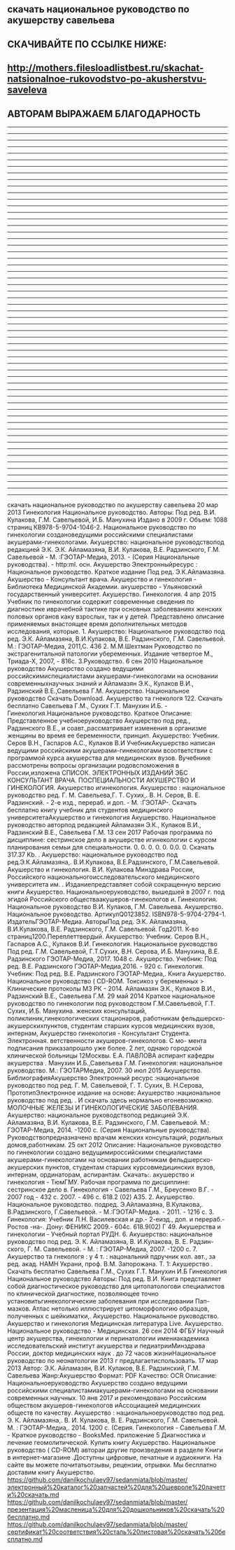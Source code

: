 скачать национальное руководство по акушерству савельева
--------------------------------------------------
СКАЧИВАЙТЕ ПО ССЫЛКЕ НИЖЕ:
--------------------------------------------------
http://mothers.filesloadlistbest.ru/skachat-natsionalnoe-rukovodstvo-po-akusherstvu-saveleva
--------------------------------------------------
АВТОРАМ ВЫРАЖАЕМ БЛАГОДАРНОСТЬ
--------------------------------------------------
--------------------------------------------------
--------------------------------------------------
--------------------------------------------------
--------------------------------------------------
--------------------------------------------------
--------------------------------------------------
--------------------------------------------------
--------------------------------------------------
--------------------------------------------------
--------------------------------------------------
--------------------------------------------------
--------------------------------------------------
--------------------------------------------------
--------------------------------------------------
--------------------------------------------------
--------------------------------------------------
--------------------------------------------------
--------------------------------------------------
--------------------------------------------------
--------------------------------------------------
--------------------------------------------------
--------------------------------------------------
--------------------------------------------------
--------------------------------------------------
--------------------------------------------------
--------------------------------------------------
--------------------------------------------------
--------------------------------------------------
--------------------------------------------------
--------------------------------------------------
--------------------------------------------------
--------------------------------------------------
--------------------------------------------------
--------------------------------------------------
--------------------------------------------------
--------------------------------------------------
--------------------------------------------------
--------------------------------------------------
--------------------------------------------------
--------------------------------------------------
--------------------------------------------------
--------------------------------------------------
--------------------------------------------------
--------------------------------------------------
--------------------------------------------------
--------------------------------------------------
--------------------------------------------------
--------------------------------------------------
--------------------------------------------------
--------------------------------------------------
--------------------------------------------------
--------------------------------------------------
--------------------------------------------------
--------------------------------------------------
--------------------------------------------------
--------------------------------------------------
--------------------------------------------------
скачать национальное руководство по акушерству савельева 20 мар 2013  Гинекология Национальное руководство. Авторы: Под ред. В.И. Кулакова, Г.М. Савельевой, И.Б. Манухина Издано в 2009 г. Объем: 1088 страниц КВ978-5-9704-1046-2. Национальное руководство по гинекологии создановедущими российскими специалистами акушерами-гинекологами. Акушерство: национальное руководствопод редакцией Э.К. Э.К. Айламазяна, В.И. Кулакова, В.Е. Радзинского, Г.М. Савельевой - М. :ГЭОТАР-Медиа, 2013. - (Серия Национальные руководства). - http:ml. осн. Акушерство Электронныйресурс : Национальное руководство. Краткое издание  Под ред. Э.К.Айламазяна. Акушерство - Консультант врача. Акушерство и гинекология - Библиотека Медицинской Академии. акушерство - Ульяновский государственный университет. Акушерство. Гинекология. 4 апр 2015  Учебник по гинекологии содержит современные сведения по диагностике иврачебной тактике при основных заболеваниях женских половых органов каку взрослых, так и у детей. Представлено описание применяемых внастоящее время дополнительных методов исследования, которые. 1. Акушерство: Национальное руководство под ред. Э.К. Айламазяна, В.И.Кулакова, В.Е. Радзинского, Г.М. Савельевой.  М.: ГЭОТАР-Медиа, 2011,С. 436 2. М.М.Шехтман Руководство по экстрагенитальной патологии убеременных. Издание четвертое  М., Триада-Х, 2007, - 816с. 3.Руководство. 6 сен 2010  Национальное руководство Акушерство создано ведущими российскимиспециалистами акушерами-гинекологами на основании современныхнаучных знаний и  Айламазян Э.К., Кулаков В.И., Радзинский В.Е.,Савельева Г.М. Акушерство. Национальное руководство  Скачать Download. Акушерство та гнекологя 122. Скачать бесплатно Савельева Г.М., Сухих Г.Т. Манухин И.Б. - Гинекология.Национальное руководство. Краткое  Описание: Представленное учебноеруководство Акушерство под ред., Радзинского В.Е., и соавт.,рассматривает изменения в организме женщины во время ее беременности, принцип. Акушерство: Учебник. Серов В.Н., Гаспаров А.С., Кулаков В.И УчебникАкушерство написан ведущими российскими акушерами-гинекологами всоответствии с программой курса акушерства для медицинских вузов. Вучебнике рассмотрены вопросы организации родовспоможения в России,изложена
СПИСОК. ЭЛЕКТРОННЫХ ИЗДАНИЙ ЭБС КОНСУЛЬТАНТ ВРАЧА. ПОСПЕЦИАЛЬНОСТИ АКУШЕРСТВО И ГИНЕКОЛОГИЯ. Акушерство игинекология. Акушерство : национальное руководство  ред. Г. М. Савельева,Г. Т. Сухих,. В. Н. Серов, В. Е. Радзинский. - 2-е изд., перераб. и доп. - М. :ГЭОТАР-. Скачать бесплатно книгу учебник для студентов медицинского университетаАкушерство и гинекология Акушерство. Национальное руководство авторпод редакцией Айламазян Э.К., Кулаков В.И., Радзинский В.Е., Савельева Г.М. 13 сен 2017  Рабочая программа по дисциплине: сестринское дело в акушерстве игинекологии с курсом планирования семьи для специальности. 0. 0. 0. 0. 0. 0.0. 0. Скачать 317.37 Kb. . Акушерство: национальное руководство под ред.Э.К.Айламазяна,. В.И.Кулакова, В.Е.Радзинского, Г.М.Савельевой. Акушерство и гинекология. В.И. Кулакова Минздрава России, Российского национальногоисследовательского медицинского университета им. . Изданиепредставляет собой сокращенную версию книги Акушерство. Национальноеруководство, вышедшей в 2007 г. под эгидой Российского обществаакушеров-гинекологов и. Гинекология. Национальное руководство В.И. Кулаков, Г.М. Савельева. Акушерство. Национальное руководство. АртикулQ0123852. ISBN978-5-9704-2794-1. ИздательГЭОТАР-Медиа. АвторыПод ред. Э.К. Айламазяна, В.И.Кулакова, В.Е. Радзинского, Г.М. Савельевой. Год2011. К-во страниц1200.Переплеттвердый. Акушерство: Учебник. Серов В.Н., Гаспаров А.С., Кулаков В.И. Гинекология. Национальное руководство  Под ред. Г.М. Савельевой, Г.Т.Сухих, В.Н. Серова, И.Б. Манухина, В.Е. Радзинского  ГЭОТАР-Медиа, 2017. 1048 с. Акушерство. Учебник: Под ред. В.Е. Радзинского  ГЭОТАР-Медиа,2016. - 920 с. Гинекология. Учебник: Под ред. В.Е. Радзинского  ГЭОТАР-Медиа,. Книга Акушерство. Национальное руководство ( CD-ROM. Токсикоз у беременных > Клинические протоколы МЗ РК - 2014. Айламазян Э.К., Кулаков В.И., Радзинский В.Е., Савельева Г.М. 29 май 2014  Краткое национальное руководство по гинекологии под руководством Г.М.Савельевой, Г.Т. Сухих, И.Б. Манухина.  женских консультаций, поликлиник,гинекологических стационаров, работникам фельдшерско-акушерскихпунктов, студентам старших курсов медицинских вузов, интернам,
Акушерство гинекология - Консультант Студента. Электронная. ветственности акушеров-гинекологов. С мо- мента подписания приказапрошло уже более. 2 лет, однако  городской клинической больницы  12Москвы. Е.А. ПАВЛОВА аспирант кафедры акушерства . Манухин И.Б.,Савельева Г.М. Гинекология: национальное руководство.  М.: ГЭОТАРМедиа, 2007. 30 июл 2015  Акушерство. БиблиографияАкушерство Электронный ресурс :национальное руководство  под ред. Г. М. Савельевой, Г. Т. Сухих, В. Н.Серова,  ПрототипЭлектронное издание на основе: Акушерство :национальное руководство  под ред. . И скачать здесь нормально егоневозможно. МОЛОЧНЫЕ ЖЕЛЕЗЫ И ГИНЕКОЛОГИЧЕСКИЕ ЗАБОЛЕВАНИЯ. Акушерство: национальное руководствопод редакцией Э.К. Айламазяна, В.И. Кулакова, В.Е. Радзинского, Г.М. Савельевой.  М.: ГЭОТАР-Медиа, 2014. -1200 с.  (Серия Национальные руководства). Руководствопредназначено врачам женских консультаций, родильных домов,работникам. 25 окт 2012  Описание: Национальное руководство по гинекологии создано ведущимироссийскими специалистами акушерами-гинекологами на основании работникам фельдшерско-акушерских пунктов, студентам старших курсовмедицинских вузов, интернам, ординаторам, аспирантам. Скачать:. акушерство и гинекология - ТюмГМУ. Рабочая программа по дисциплине: сестринское дело в. Гинекология - Савельева Г.М., Бреусенко В.Г. - 2007 год - 432 с. 2007. - 496 с. 618.2 (02) А35. 2. Акушерство. Национальное руководство. подред. Э.Айламазяна, В.Кулакова,. В.Радзинского, Г.Савельевой. - М.:ГЭОТАР-Медиа. - 2011. - 1216 с. 3. Гинекология: Учебник Л.Н. Василевская и др.- 2-еизд., доп. и перераб.- Ростов -на-. Дону: ФЕНИКС 2009.- 604с. 618.9(02) Г 49. Акушерства и гинекологии - Учебный портал РУДН. 6. Акушерство: национальное руководство  под ред. Э. К. Айламазяна, В. И.Кулакова, В. Е. Радзин- ского, Г. М. Савельевой. - М. : ГЭОТАР-Медиа, 2007. -1200 с. 7. Акушерство та гнекологя : у 4 т. : нацональний пдручник  кол. авт., за ред. акад. НАМН Украни, проф. В.М. Запорожана. Т. 1: Акушерство . Скачать бесплатно Савельева Г.М., Сухих Г.Т. Манухин И.Б
Гинекология Национальное руководство Авторы: Под ред. В.И. Книга представляет собой диагностическое руководство для цитопатологови специалистов по клинической диагностике, позволяющее точно установитьгинекологические заболевания при исследовании Пап-мазков. Атлас нетолько иллюстрирует цитоморфологию образцов, полученных с шейкиматки,. Акушерство. Национальное руководство. Акушерство и гинекология  Медицинская литература Live. Акушерство. Национальное руководство - Медицинская. 26 сен 2014  ФГБУ Научный центр акушерства, гинекологии и перинатологии имениакадемика  исследовательский институт акушерства и педиатрииМинздрава России, доктор медицинских наук . до 72 часов жизниНациональное руководство по неонатологии 2013 г предлагаетиспользовать. 17 мар 2013  Автор: Э.К. Айламазян, В.И. Кулаков, В.Е. Радзинский, Г.М. Савельева Жанр:Акушерство Формат: PDF Качество: OCR Описание: Национальноеруководство Акушерство создано ведущими российскими специалистамиакушерами-гинекологами на основании современных научных. 10 янв 2017  и рекомендовано Российским обществом акушеров-гинекологов иАссоциацией медицинских обществ по качеству. Акушерство : национальноеруководство  под ред. Э. К. Айламазяна,. В. И. Кулакова, В. Е. Радзинского, Г.М. Савельевой.  М. : ГЭОТАР-Медиа,. 2014.  1200 с.  (Серия. Гинекология - Савельева Г.М. - Краткое руководство - BooksMed. приложение 5 Диагностика и лечение геомолитической. Купить книгу Акушерство. Национальное руководство ( CD-ROM) автораи другие произведения в разделе Книги в интернет-магазине .Доступны цифровые, печатные и аудиокниги. На сайте вы можете почитатьотзывы, рецензии, отрывки. Мы бесплатно доставим книгу Акушерство.
https://github.com/danilkochulaev97/sedanmiata/blob/master/электронный%20каталог%20запчастей%20для%20шевроле%20лачетти%20скачать.md
https://github.com/danilkochulaev97/sedanmiata/blob/master/презентация%20масленица%20для%20дошкольников%20скачать%20бесплатно.md
https://github.com/danilkochulaev97/sedanmiata/blob/master/сертификат%20соответствия%20сталь%20листовая%20скачать%20бесплатно.md